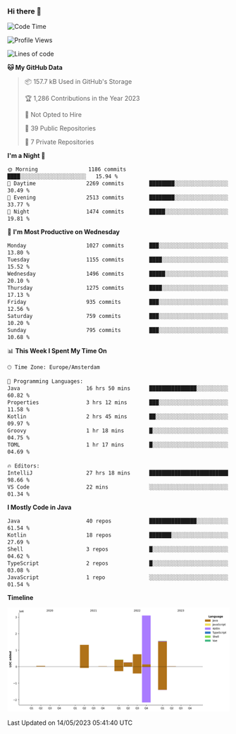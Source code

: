 ### Hi there 👋


<!--START_SECTION:waka-->
![Code Time](http://img.shields.io/badge/Code%20Time-3%2C207%20hrs%2011%20mins-blue)

![Profile Views](http://img.shields.io/badge/Profile%20Views-7-blue)

![Lines of code](https://img.shields.io/badge/From%20Hello%20World%20I%27ve%20Written-7.4%20million%20lines%20of%20code-blue)

**🐱 My GitHub Data** 

> 📦 157.7 kB Used in GitHub's Storage 
 > 
> 🏆 1,286 Contributions in the Year 2023
 > 
> 🚫 Not Opted to Hire
 > 
> 📜 39 Public Repositories 
 > 
> 🔑 7 Private Repositories 
 > 
**I'm a Night 🦉** 

```text
🌞 Morning                1186 commits        ████░░░░░░░░░░░░░░░░░░░░░   15.94 % 
🌆 Daytime                2269 commits        ████████░░░░░░░░░░░░░░░░░   30.49 % 
🌃 Evening                2513 commits        ████████░░░░░░░░░░░░░░░░░   33.77 % 
🌙 Night                  1474 commits        █████░░░░░░░░░░░░░░░░░░░░   19.81 % 
```
📅 **I'm Most Productive on Wednesday** 

```text
Monday                   1027 commits        ███░░░░░░░░░░░░░░░░░░░░░░   13.80 % 
Tuesday                  1155 commits        ████░░░░░░░░░░░░░░░░░░░░░   15.52 % 
Wednesday                1496 commits        █████░░░░░░░░░░░░░░░░░░░░   20.10 % 
Thursday                 1275 commits        ████░░░░░░░░░░░░░░░░░░░░░   17.13 % 
Friday                   935 commits         ███░░░░░░░░░░░░░░░░░░░░░░   12.56 % 
Saturday                 759 commits         ███░░░░░░░░░░░░░░░░░░░░░░   10.20 % 
Sunday                   795 commits         ███░░░░░░░░░░░░░░░░░░░░░░   10.68 % 
```


📊 **This Week I Spent My Time On** 

```text
🕑︎ Time Zone: Europe/Amsterdam

💬 Programming Languages: 
Java                     16 hrs 50 mins      ███████████████░░░░░░░░░░   60.82 % 
Properties               3 hrs 12 mins       ███░░░░░░░░░░░░░░░░░░░░░░   11.58 % 
Kotlin                   2 hrs 45 mins       ██░░░░░░░░░░░░░░░░░░░░░░░   09.97 % 
Groovy                   1 hr 18 mins        █░░░░░░░░░░░░░░░░░░░░░░░░   04.75 % 
TOML                     1 hr 17 mins        █░░░░░░░░░░░░░░░░░░░░░░░░   04.69 % 

🔥 Editors: 
IntelliJ                 27 hrs 18 mins      █████████████████████████   98.66 % 
VS Code                  22 mins             ░░░░░░░░░░░░░░░░░░░░░░░░░   01.34 % 
```

**I Mostly Code in Java** 

```text
Java                     40 repos            ███████████████░░░░░░░░░░   61.54 % 
Kotlin                   18 repos            ███████░░░░░░░░░░░░░░░░░░   27.69 % 
Shell                    3 repos             █░░░░░░░░░░░░░░░░░░░░░░░░   04.62 % 
TypeScript               2 repos             █░░░░░░░░░░░░░░░░░░░░░░░░   03.08 % 
JavaScript               1 repo              ░░░░░░░░░░░░░░░░░░░░░░░░░   01.54 % 
```



**Timeline**

![Lines of Code chart](https://raw.githubusercontent.com/powercasgamer/powercasgamer/master/assets/bar_graph.png)


 Last Updated on 14/05/2023 05:41:40 UTC
<!--END_SECTION:waka-->
